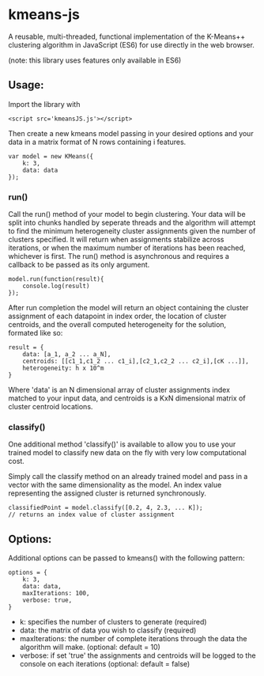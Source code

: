 # kmeans-js
A reusable, multi-threaded, functional implementation of the K-Means++ clustering algorithm in JavaScript (ES6) for use directly in the web browser. 

(note: this library uses features only available in ES6)

## Usage:
Import the library with
~~~~
<script src='kmeansJS.js'></script>
~~~~
Then create a new kmeans model passing in your desired options and your data in a matrix format of N rows containing i features.
~~~~
var model = new KMeans({
    k: 3,
    data: data
});
~~~~
### run()
Call the run() method of your model to begin clustering. Your data will be split into chunks handled by seperate threads and the algorithm will attempt to find the minimum heterogeneity cluster assignments given the number of clusters specified. It will return when assignments stabilize across iterations, or when the maximum number of iterations has been reached, whichever is first.
The run() method is asynchronous and requires a callback to be passed as its only argument.
~~~~
model.run(function(result){
    console.log(result)
});
~~~~
After run completion the model will return an object containing the cluster assignment of each datapoint in index order, the location of cluster centroids, and the overall computed heterogeneity for the solution, formated like so:
~~~~
result = {
    data: [a_1, a_2 ... a_N],
    centroids: [[c1_1,c1_2 ... c1_i],[c2_1,c2_2 ... c2_i],[cK ...]],
    heterogeneity: h x 10^m
}
~~~~
Where 'data' is an N dimensional array of cluster assignments index matched to your input data, and centroids is a KxN dimensional matrix of cluster centroid locations.
### classify()
One additional method 'classify()' is available to allow you to use your trained model to classify new data on the fly with very low computational cost. 

Simply call the classify method on an already trained model and pass in a vector with the same dimensionality as the model. An index value representing the assigned cluster is returned synchronously.
~~~~
classifiedPoint = model.classify([0.2, 4, 2.3, ... K]);
// returns an index value of cluster assignment
~~~~

## Options:
Additional options can be passed to kmeans() with the following pattern:
~~~~
options = {
    k: 3,
    data: data,
    maxIterations: 100,
    verbose: true,
}
~~~~
* k: specifies the number of clusters to generate (required)
* data: the matrix of data you wish to classify (required)
* maxIterations: the number of complete iterations through the data the algorithm will make. (optional: default = 10)
* verbose: if set 'true' the assignments and centroids will be logged to the console on each iterations (optional: default = false)
